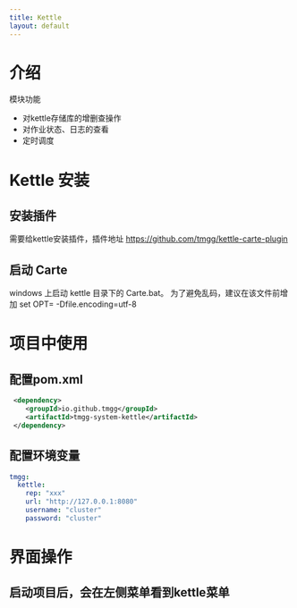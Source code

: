 ```yaml
---
title: Kettle
layout: default
---
```


# 介绍
模块功能
- 对kettle存储库的增删查操作
- 对作业状态、日志的查看
- 定时调度

# Kettle 安装
## 安装插件
需要给kettle安装插件，插件地址 https://github.com/tmgg/kettle-carte-plugin

## 启动 Carte
windows 上启动 kettle 目录下的 Carte.bat。 
为了避免乱码，建议在该文件前增加 set OPT= -Dfile.encoding=utf-8

# 项目中使用
## 配置pom.xml
```xml
 <dependency>
    <groupId>io.github.tmgg</groupId>
    <artifactId>tmgg-system-kettle</artifactId>
 </dependency>
```
## 配置环境变量
```yaml
tmgg:
  kettle:
    rep: "xxx"
    url: "http://127.0.0.1:8080"
    username: "cluster"
    password: "cluster"
```

# 界面操作
## 启动项目后，会在左侧菜单看到kettle菜单


